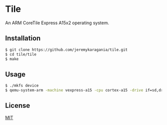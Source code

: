 # Tile
An ARM CoreTile Express A15x2 operating system.

## Installation
```sh
$ git clone https://github.com/jeremykaragania/tile.git
$ cd tile/tile
$ make
```
## Usage
```sh
$ ./mkfs device
$ qemu-system-arm -machine vexpress-a15 -cpu cortex-a15 -drive if=sd,driver=file,filename=device -kernel tile -nographic
```

## License
[MIT](LICENSE)
